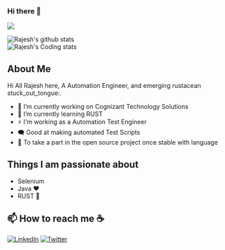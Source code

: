 ### Hi there 👋

![](https://komarev.com/ghpvc/?username=rajeshkumarrobertS&color=green)


<!-- 
<a href="https://github.com/rajeshkumarrobert">
   <img src="https://github.com/rajeshkumarrobert/rajeshkumarrobert/blob/main/Assets/Selenium.PNG" align="left" width="50%"/>
</a>
<a href="https://github.com/rajeshkumarrobert">
   <img src="https://github.com/rajeshkumarrobert/rajeshkumarrobert/blob/main/Assets/Rustlogo.gif" align="right" width="50%"/>
</a>

![](https://github.com/rajeshkumarrobert/rajeshkumarrobert/blob/main/Assets/Selenium.PNG)
![](https://github.com/rajeshkumarrobert/rajeshkumarrobert/blob/main/Assets/Rustlogo.gif) -->

![ Rajesh's github stats](https://github-profile-summary-cards.vercel.app/api/cards/stats?username=rajeshkumarrobert&theme=dark) 
<br />
![ Rajesh's Coding stats](https://github-readme-stats.vercel.app/api/top-langs/?username=rajeshkumarrobert&layout=donut)

<!--
![Top Langs](https://github-readme-stats.vercel.app/api/top-langs/?username=seshanthS&hide=shaderlab,c#,ASP)
-->


## About Me
Hi All Rajesh here, A Automation Engineer, and emerging rustacean stuck_out_tongue:. 

- 🔭 I’m currently working on Cognizant Technology Solutions
- 🌱 I’m currently learning RUST
- ⚡ I'm working as a Automation Test Engineer
- 🗨️ Good at making automated Test Scripts
- 🤔 To take a part in the open source project once stable with language

## Things I am passionate about
 - Selenium
 - Java :heart:
 - RUST 🧠
 
 ## 📫 How to reach me :coffee:
 <a href="https://www.linkedin.com/in/rajesh-kumar-205899148" target="_blank"><img src="https://img.shields.io/badge/LinkedIn-0077B5?style=flat-square&logo=linkedin&logoColor=white" alt="LinkedIn"></a>
 <a href="https://twitter.com/its_rajeshroma" target="_blank"><img src="https://img.shields.io/badge/Twitter-1ca0f1.svg?&style=flat-square&logo=twitter&logoColor=white" alt="Twitter"></a> 

<!--
**rajeshkumarrobert/rajeshkumarrobert** is a ✨ _special_ ✨ repository because its `README.md` (this file) appears on your GitHub profile.

Here are some ideas to get you started:


- 👯 I’m looking to collaborate on ...
- 🤔 I’m looking for help with ...
- 💬 Ask me about ...
- 😄 Pronouns: ...
 ...
-->
